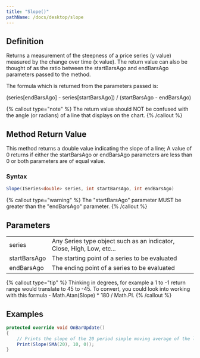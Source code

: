 ```yaml
---
title: "Slope()"
pathName: /docs/desktop/slope
---
```


## Definition

Returns a measurement of the steepness of a price series (y value) measured by the change over time (x value). The return value can also be thought of as the ratio between the startBarsAgo and endBarsAgo parameters passed to the method.

The formula which is returned from the parameters passed is:

(series[endBarsAgo] - series[startBarsAgo]) / (startBarsAgo - endBarsAgo)

{% callout type="note" %}
The return value should NOT be confused with the angle (or radians) of a line that displays on the chart.
{% /callout %}

## Method Return Value

This method returns a double value indicating the slope of a line; A value of 0 returns if either the startBarsAgo or endBarsAgo parameters are less than 0 or both parameters are of equal value.

### Syntax

```csharp
Slope(ISeries<double> series, int startBarsAgo, int endBarsAgo)
```

{% callout type="warning" %}
The "startBarsAgo" parameter MUST be greater than the "endBarsAgo" parameter.
{% /callout %}

## Parameters

|  |  |
| --- | --- |
| series | Any Series<double> type object such as an indicator, Close, High, Low, etc... |
| startBarsAgo | The starting point of a series to be evaluated |
| endBarsAgo | The ending point of a series to be evaluated |

{% callout type="tip" %}
Thinking in degrees, for example a 1 to -1 return range would translate to 45 to -45. To convert, you could look into working with this formula - Math.Atan(Slope) * 180 / Math.PI.
{% /callout %}

## Examples

```csharp
protected override void OnBarUpdate()
{
    // Prints the slope of the 20 period simple moving average of the last 10 bars
    Print(Slope(SMA(20), 10, 0));
}
```
